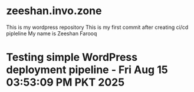 # zeeshan.invo.zone
This is my wordpress repository
This is my first commit after creating ci/cd pipleline
My name is Zeeshan Farooq

# Testing simple WordPress deployment pipeline - Fri Aug 15 03:53:09 PM PKT 2025
